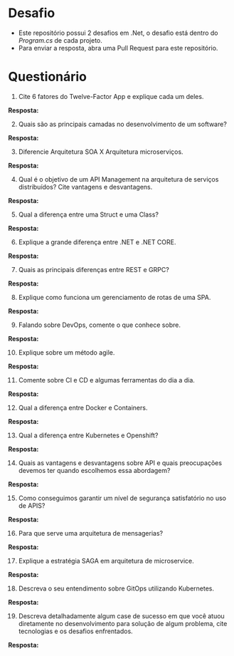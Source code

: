 # Desafio

- Este repositório possui 2 desafios em .Net, o desafio está dentro do _Program.cs_ de cada projeto.
- Para enviar a resposta, abra uma Pull Request para este repositório.

# Questionário

1. Cite 6 fatores do Twelve-Factor App e explique cada um deles.

**Resposta:**

2. Quais são as principais camadas no desenvolvimento de um software?

**Resposta:**


3. Diferencie Arquitetura SOA X Arquitetura microserviços.

**Resposta:**


4. Qual é o objetivo de um API Management na arquitetura de serviços distribuídos? Cite vantagens e desvantagens.

**Resposta:**


5. Qual a diferença entre uma Struct e uma Class?

**Resposta:**


6. Explique a grande diferença entre .NET e .NET CORE.

**Resposta:**


7. Quais as principais diferenças entre REST e GRPC?

**Resposta:**


8. Explique como funciona um gerenciamento de rotas de uma SPA.

**Resposta:**


9. Falando sobre DevOps, comente o que conhece sobre.

**Resposta:**


10. Explique sobre um método agile.

**Resposta:**


11. Comente sobre CI e CD e algumas ferramentas do dia a dia.

**Resposta:**


12. Qual a diferença entre Docker e Containers.

**Resposta:**


13. Qual a diferença entre Kubernetes e Openshift?

**Resposta:**


14. Quais as vantagens e desvantagens sobre API e quais preocupações devemos ter quando escolhemos essa abordagem?

**Resposta:**


15. Como conseguimos garantir um nível de segurança satisfatório no uso de APIS?

**Resposta:**


16. Para que serve uma arquitetura de mensagerias?

**Resposta:**


17. Explique a estratégia SAGA em arquitetura de microservice.

**Resposta:**


18. Descreva o seu entendimento sobre GitOps utilizando Kubernetes.

**Resposta:**


19. Descreva detalhadamente algum case de sucesso em que você atuou diretamente no desenvolvimento para solução de algum problema, cite tecnologias e os desafios enfrentados.
 
**Resposta:**
 
